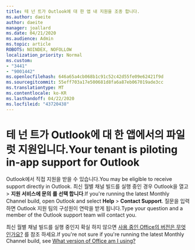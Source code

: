 ```yaml
---
title: 테 넌 트가 Outlook에 대 한 앱 내 지원을 조종 합니다.
ms.author: daeite
author: daeite
manager: joallard
ms.date: 04/21/2020
ms.audience: Admin
ms.topic: article
ROBOTS: NOINDEX, NOFOLLOW
localization_priority: Normal
ms.custom:
- "3441"
- "9001442"
ms.openlocfilehash: 646a65a4cb068b1c91c52c42d55fe09e62421f9d
ms.sourcegitcommit: 55eff703a17e500681d8fa6a87eb067019ade3cc
ms.translationtype: MT
ms.contentlocale: ko-KR
ms.lasthandoff: 04/22/2020
ms.locfileid: "43720438"
---
```

# <a name="your-tenant-is-piloting-in-app-support-for-outlook"></a><span data-ttu-id="b80a8-102">테 넌 트가 Outlook에 대 한 앱에서의 파일럿 지원입니다.</span><span class="sxs-lookup"><span data-stu-id="b80a8-102">Your tenant is piloting in-app support for Outlook</span></span>

<span data-ttu-id="b80a8-103">Outlook에서 직접 지원을 받을 수 있습니다.</span><span class="sxs-lookup"><span data-stu-id="b80a8-103">You may be eligible to receive support directly in Outlook.</span></span> <span data-ttu-id="b80a8-104">최신 월별 채널 빌드를 실행 중인 경우 Outlook을 열고 > **지원 서비스에 문의** **를 선택 합니다**.</span><span class="sxs-lookup"><span data-stu-id="b80a8-104">If you're running the latest Monthly Channel build, open Outlook and select **Help** > **Contact Support**.</span></span> <span data-ttu-id="b80a8-105">질문을 입력 하면 Outlook 지원 팀의 구성원이 연락을 받게 됩니다.</span><span class="sxs-lookup"><span data-stu-id="b80a8-105">Type your question and a member of the Outlook support team will contact you.</span></span>

<span data-ttu-id="b80a8-106">최신 월별 채널 빌드를 실행 중인지 확실 하지 않으면 [사용 중인 Office의 버전은 무엇 인가요?](https://support.office.com/article/932788B8-A3CE-44BF-BB09-E334518B8B19) 를 참조 하세요.</span><span class="sxs-lookup"><span data-stu-id="b80a8-106">If you're not sure if you're running the latest Monthly Channel build, see [What version of Office am I using?](https://support.office.com/article/932788B8-A3CE-44BF-BB09-E334518B8B19)</span></span>